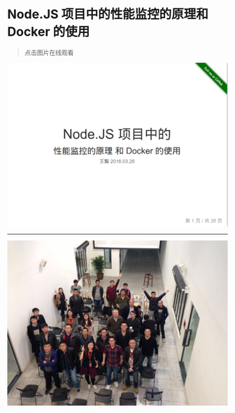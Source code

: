# Node.JS 项目中的性能监控的原理和 Docker 的使用

> 点击图片在线观看

[![](./images/cover.png)](http://wyvernnot.github.io/node-party-10/#1)

-----

![](./images/everybody.jpg)